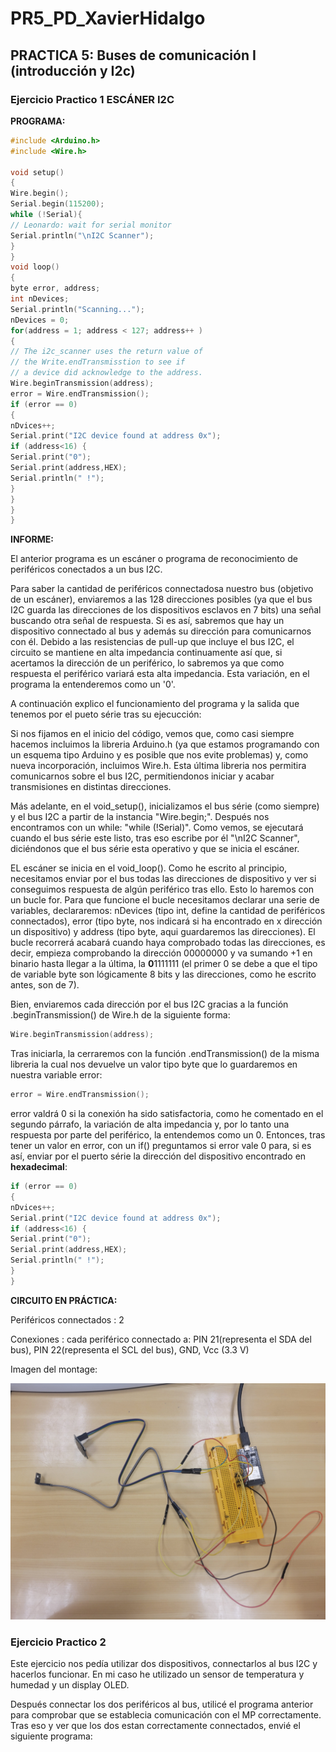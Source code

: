 # PR5_PD_XavierHidalgo

## PRACTICA 5:  Buses de comunicación I (introducción y I2c)

### Ejercicio Practico 1 ESCÁNER I2C

**PROGRAMA:**

``` cpp
#include <Arduino.h>
#include <Wire.h>

void setup()
{
Wire.begin();
Serial.begin(115200);
while (!Serial){
// Leonardo: wait for serial monitor
Serial.println("\nI2C Scanner");
}
}
void loop()
{
byte error, address;
int nDevices;
Serial.println("Scanning...");
nDevices = 0;
for(address = 1; address < 127; address++ )
{
// The i2c_scanner uses the return value of
// the Write.endTransmisstion to see if
// a device did acknowledge to the address.
Wire.beginTransmission(address);
error = Wire.endTransmission();
if (error == 0)
{
nDvices++;
Serial.print("I2C device found at address 0x");
if (address<16) {
Serial.print("0");
Serial.print(address,HEX);
Serial.println(" !");
}
}
}
}
```
**INFORME:**

El anterior programa es un escáner o programa de reconocimiento de periféricos conectados a un bus I2C. 

Para saber la cantidad de periféricos connectadosa nuestro bus (objetivo de un escáner), enviaremos a las 128 direcciones posibles (ya que el bus I2C guarda las direcciones de los dispositivos esclavos en 7 bits) una señal buscando otra señal de respuesta. Si es así, sabremos que hay un dispositivo connectado al bus y además su dirección para comunicarnos con él. Debido a las resistencias de pull-up que incluye el bus I2C, el circuito se mantiene en alta impedancia continuamente así que, si acertamos la dirección de un periférico, lo sabremos ya que como respuesta el periférico variará esta alta impedancia. Esta variación, en el programa la entenderemos como un '0'.

A continuación explico el funcionamiento del programa y la salida que tenemos por el pueto série tras su ejecucción:

Si nos fijamos en el inicio del código, vemos que, como casi siempre hacemos incluimos la libreria Arduino.h (ya que estamos programando con un esquema tipo Arduino y es posible que nos evite problemas) y, como nueva incorporación, incluimos Wire.h. Esta última libreria nos permitira comunicarnos sobre el bus I2C, permitiendonos iniciar y acabar transmisiones en distintas direcciones.

Más adelante, en el void_setup(), inicializamos el bus série (como siempre) y el bus I2C a partir de la instancia "Wire.begin;". Después nos encontramos con un while: "while (!Serial)". Como vemos, se ejecutará cuando el bus série este listo, tras eso escribe por él "\nI2C Scanner", diciéndonos que el bus série esta operativo y que se inicia el escáner.

EL escáner se inicia en el void_loop(). Como he escrito al principio, necesitamos enviar por el bus todas las direcciones de dispositivo y ver si conseguimos respuesta de algún periférico tras ello. Esto lo haremos con un bucle for. Para que funcione el bucle necesitamos declarar una serie de variables, declararemos: nDevices (tipo int, define la cantidad de periféricos connectados), error (tipo byte, nos indicará si ha encontrado en x dirección un dispositivo) y address (tipo byte, aqui guardaremos las direcciones). El bucle recorrerá acabará cuando haya comprobado todas las direcciones, es decir, empieza comprobando la dirección 00000000 y va sumando +1 en binario hasta llegar a la última, la **0**1111111 (el primer 0 se debe a que el tipo de variable byte son lógicamente 8 bits y las direcciones, como he escrito antes, son de 7).

Bien, enviaremos cada dirección por el bus I2C gracias a la función .beginTransmission() de Wire.h de la siguiente forma:
``` cpp
Wire.beginTransmission(address);
```
Tras iniciarla, la cerraremos con la función .endTransmission() de la misma libreria la cual nos devuelve un valor tipo byte que lo guardaremos en nuestra variable error:
``` cpp
error = Wire.endTransmission();
```
error valdrá 0 si la conexión ha sido satisfactoria, como he comentado en el segundo párrafo, la variación de alta impedancia y, por lo tanto una respuesta por parte del periférico, la entendemos como un 0. Entonces, tras tener un valor en error, con un if() preguntamos si error vale 0 para, si es así, enviar por el puerto série la dirección del dispositivo encontrado en **hexadecimal**:
``` cpp
if (error == 0)
{
nDvices++;
Serial.print("I2C device found at address 0x");
if (address<16) {
Serial.print("0");
Serial.print(address,HEX);
Serial.println(" !");
}
}
```

**CIRCUITO EN PRÁCTICA:**

Periféricos connectados : 2

Conexiones : cada periférico connectado a: PIN 21(representa el SDA del bus), PIN 22(representa el SCL del bus), GND, Vcc (3.3 V)

Imagen del montage:

![Im1](https://github.com/XaviHidalgo/PR5_PD_XavierHidalgo/blob/main/20240318_194215.jpg)


### Ejercicio Practico 2

Este ejercicio nos pedía utilizar dos dispositivos, connectarlos al bus I2C y hacerlos funcionar. En mi caso he utilizado un sensor de temperatura y humedad y un display OLED.

Después connectar los dos periféricos al bus, utilicé el programa anterior para comprobar que se establecia comunicación con el MP correctamente. Tras eso y ver que los dos estan correctamente connectados, envié el siguiente programa:



